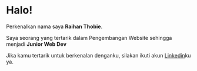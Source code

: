 # Halo! 

Perkenalkan nama saya **Raihan Thobie**.

Saya seorang yang tertarik dalam Pengembangan Website sehingga menjadi **Junior Web Dev**

Jika kamu tertarik untuk berkenalan denganku, silakan ikuti akun [Linkedin](https://www.linkedin.com/in/raihan-thobie-761b941bb/)ku ya.
